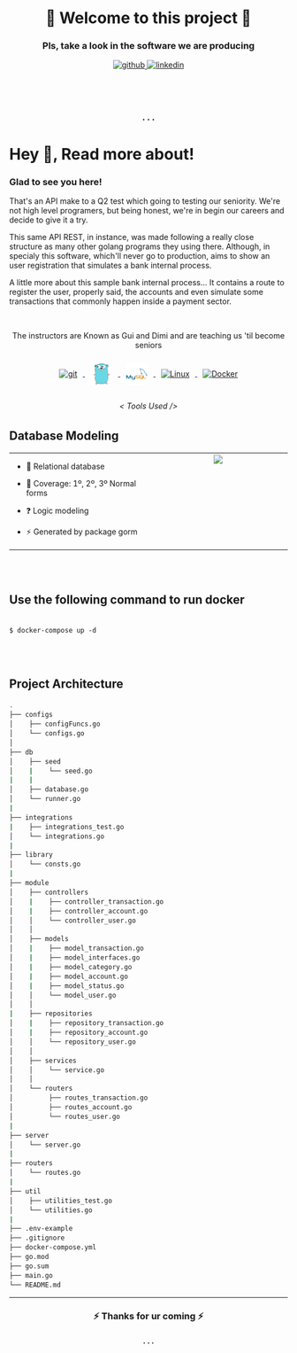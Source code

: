 


<h1 align="center"> 🚀 Welcome to this project 🚀 </h1>

<h3 align="center"> Pls, take a look in the software we are producing </h3>
<div align="center">
<a href="https://github.com/RodolfoMRibeiro/" target="_blank">
<img align="center" src=https://img.shields.io/badge/github-%2324292e.svg?&style=for-the-badge&logo=github&logoColor=white alt=github style="margin-bottom: 5px;" /> </a>
<a href="https://www.linkedin.com/in/rodolfomarquesribeiro/" target="_blank">
<img align="center" src=https://img.shields.io/badge/linkedin-%231E77B5.svg?&style=for-the-badge&logo=linkedin&logoColor=white alt=linkedin style="margin-bottom: 5px;" /> </a>
</div> 

<br> <br>

<h3 align="center"> . . . </h3>

# Hey 👋, Read more about!  




### Glad to see you here!  

That's an API make to a Q2 test which going to testing our seniority. We're not high level programers, but being honest, we're in begin our careers and decide to give it a try.

This same API REST, in instance, was made following a really close structure as many other golang programs they using there. Although, in specialy this software, which'll never go to production, aims to show an user registration that simulates a bank internal process. 

A little more about this sample bank internal process... It contains a route to register the user, properly said, the accounts and even simulate some transactions that commonly happen inside a payment sector.

<br>
<p align="center"> The instructors are Known as Gui and Dimi and are teaching us 'til become seniors </p>


<div align="center">
<a href="https://git-scm.com/" target="_blank" rel="noreferrer"> <img style="margin: 10px" src="https://www.vectorlogo.zone/logos/git-scm/git-scm-icon.svg" alt="git" width="40" height="40" align="center"/> </a> 
<a href="https://golang.org" target="_blank" rel="noreferrer"> <img style="margin: 10px" src="https://raw.githubusercontent.com/devicons/devicon/master/icons/go/go-original.svg" alt="go" width="40" height="40" align="center"/> </a> 
<a href="https://www.mysql.com/" target="_blank" rel="noreferrer"> <img style="margin: 10px" src="https://raw.githubusercontent.com/devicons/devicon/master/icons/mysql/mysql-original-wordmark.svg" alt="mysql" width="40" height="40" align="center"/> </a> 
<a href="https://ubuntu.com/" target="_blank" rel="noreferrer"> <img style="margin: 10px" src="https://profilinator.rishav.dev/skills-assets/linux-original.svg" alt="Linux" width="40" height="40" align="center"/> </a>
<a href="https://www.docker.com/" target="_blank" rel="noreferrer"> <img style="margin: 10px" src="https://profilinator.rishav.dev/skills-assets/docker-original-wordmark.svg" alt="Docker" width="40" height="40" align="center"/> </a>
</div>  
<h6 align="center"> < Tools Used /> </h6>


## Database Modeling
<table><tr><td valign="center" width="50%">

- 🔭 Relational database
  

- 🌱 Coverage: 1º, 2º, 3º Normal forms
  

- ❓ Logic modeling
  

- ⚡ Generated by package gorm


</td><td valign="top" width="50%">

<div align="center">
    
<img style="margin: auto" src="https://user-images.githubusercontent.com/89111957/181146633-b602e870-492d-4529-8242-b82f94a4b6bc.png" align="center" style=" width=200px height= 200px " />
</div>  


</td></tr></table>  
<br> <br> 

## Use the following command to run docker


```

$ docker-compose up -d

```
<br> <br> 




## Project Architecture

```bash
.
├── configs
│    ├── configFuncs.go
│    └── configs.go
│  
├── db
│    ├── seed
│    |    └── seed.go
|    |
│    ├── database.go
│    └── runner.go
|
├── integrations 
|    ├── integrations_test.go
│    └── integrations.go
|
├── library
│    └── consts.go
|
├── module
│    ├── controllers
│    |    ├── controller_transaction.go
│    |    ├── controller_account.go
│    │    └── controller_user.go
│    │
│    ├── models
│    |    ├── model_transaction.go
│    |    ├── model_interfaces.go
│    |    ├── model_category.go
│    |    ├── model_account.go
│    |    ├── model_status.go
│    │    └── model_user.go
│    │
|    ├── repositories
│    |    ├── repository_transaction.go
│    |    ├── repository_account.go
│    │    └── repository_user.go
│    │ 
│    ├── services
│    │    └── service.go
│    │
│    └── routers
│         ├── routes_transaction.go
│         ├── routes_account.go
│         └── routes_user.go
|
├── server
│    └── server.go
|
├── routers 
│    └── routes.go
|
├── util
│    ├── utilities_test.go
│    └── utilities.go
|
├── .env-example
├── .gitignore
├── docker-compose.yml
├── go.mod
├── go.sum
├── main.go
└── README.md


```

<hr>
<h3 align="center"> ⚡ Thanks for ur coming ⚡ </h3>
<h4 align="center"> . . . </h4>

